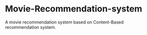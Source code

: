 # Movie-Recommendation-system
A movie recommendation system based on Content-Based recommendation system.
